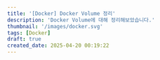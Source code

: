 ```yaml
---
title: '[Docker] Docker Volume 정리'
description: 'Docker Volume에 대해 정리해보았습니다.'
thumbnail: '/images/docker.svg'
tags: [Docker]
draft: true
created_date: 2025-04-20 00:19:22
---
```

